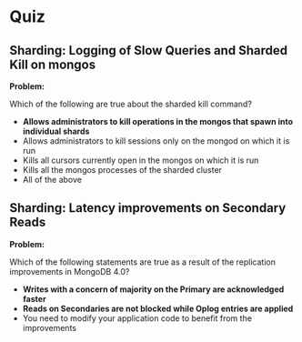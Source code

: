 # Quiz

## Sharding: Logging of Slow Queries and Sharded Kill on mongos

**Problem:**

Which of the following are true about the sharded kill command?

- **Allows administrators to kill operations in the mongos that spawn into individual shards**
- Allows administrators to kill sessions only on the mongod on which it is run
- Kills all cursors currently open in the mongos on which it is run
- Kills all the mongos processes of the sharded cluster
- All of the above

## Sharding: Latency improvements on Secondary Reads

**Problem:**

Which of the following statements are true as a result of the replication improvements in MongoDB 4.0?

- **Writes with a concern of majority on the Primary are acknowledged faster**
- **Reads on Secondaries are not blocked while Oplog entries are applied**
- You need to modify your application code to benefit from the improvements